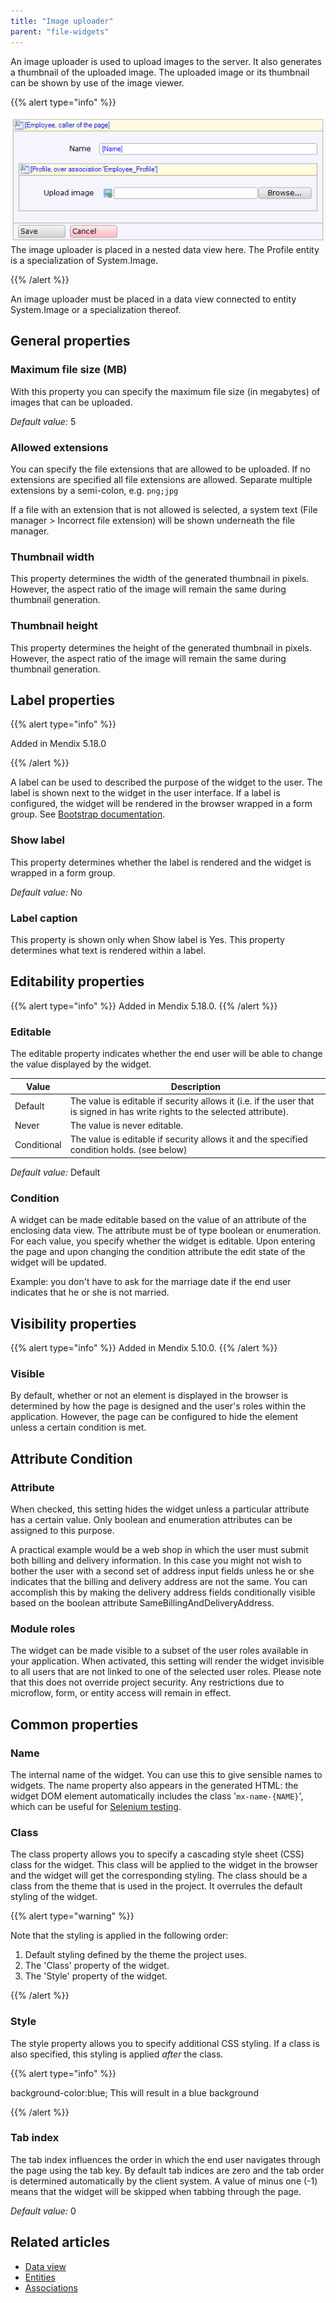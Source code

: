 ```yaml
---
title: "Image uploader"
parent: "file-widgets"
---
```



An image uploader is used to upload images to the server. It also generates a thumbnail of the uploaded image. The uploaded image or its thumbnail can be shown by use of the image viewer.

{{% alert type="info" %}}

![](attachments/4522271/14385232.png)
The image uploader is placed in a nested data view here. The Profile entity is a specialization of System.Image.

{{% /alert %}}

An image uploader must be placed in a data view connected to entity System.Image or a specialization thereof.

## General properties

### Maximum file size (MB)

With this property you can specify the maximum file size (in megabytes) of images that can be uploaded.

_Default value:_ 5

### Allowed extensions

You can specify the file extensions that are allowed to be uploaded. If no extensions are specified all file extensions are allowed. Separate multiple extensions by a semi-colon, e.g. `png;jpg`

If a file with an extension that is not allowed is selected, a system text (File manager > Incorrect file extension) will be shown underneath the file manager.

### Thumbnail width

This property determines the width of the generated thumbnail in pixels. However, the aspect ratio of the image will remain the same during thumbnail generation.

### Thumbnail height

This property determines the height of the generated thumbnail in pixels. However, the aspect ratio of the image will remain the same during thumbnail generation.

## Label properties

{{% alert type="info" %}}

Added in Mendix 5.18.0

{{% /alert %}}

A label can be used to described the purpose of the widget to the user. The label is shown next to the widget in the user interface. If a label is configured, the widget will be rendered in the browser wrapped in a form group. See [Bootstrap documentation](http://getbootstrap.com#forms).

### Show label

This property determines whether the label is rendered and the widget is wrapped in a form group.

_Default value:_ No

### Label caption

This property is shown only when Show label is Yes. This property determines what text is rendered within a label.

## Editability properties

{{% alert type="info" %}}
Added in Mendix 5.18.0.
{{% /alert %}}

### Editable

The editable property indicates whether the end user will be able to change the value displayed by the widget.

<table><thead><tr><th class="confluenceTh">Value</th><th class="confluenceTh">Description</th></tr></thead><tbody><tr><td class="confluenceTd">Default</td><td class="confluenceTd">The value is editable if security allows it (i.e. if the user that is signed in has write rights to the selected attribute).<br class="atl-forced-newline"></td></tr><tr><td class="confluenceTd">Never<br class="atl-forced-newline"></td><td class="confluenceTd">The value is never editable.<br class="atl-forced-newline"></td></tr><tr><td class="confluenceTd">Conditional<br class="atl-forced-newline"></td><td class="confluenceTd">The value is editable if security allows it and the specified condition holds. (see below)<br class="atl-forced-newline"></td></tr></tbody></table>

_Default value:_ Default

### Condition

A widget can be made editable based on the value of an attribute of the enclosing data view. The attribute must be of type boolean or enumeration. For each value, you specify whether the widget is editable. Upon entering the page and upon changing the condition attribute the edit state of the widget will be updated.

Example: you don't have to ask for the marriage date if the end user indicates that he or she is not married.

## Visibility properties

{{% alert type="info" %}}
Added in Mendix 5.10.0.
{{% /alert %}}

### Visible

By default, whether or not an element is displayed in the browser is determined by how the page is designed and the user's roles within the application. However, the page can be configured to hide the element unless a certain condition is met. 

## Attribute Condition

### Attribute

When checked, this setting hides the widget unless a particular attribute has a certain value. Only boolean and enumeration attributes can be assigned to this purpose.

A practical example would be a web shop in which the user must submit both billing and delivery information. In this case you might not wish to bother the user with a second set of address input fields unless he or she indicates that the billing and delivery address are not the same. You can accomplish this by making the delivery address fields conditionally visible based on the boolean attribute SameBillingAndDeliveryAddress.

### Module roles

The widget can be made visible to a subset of the user roles available in your application. When activated, this setting will render the widget invisible to all users that are not linked to one of the selected user roles. Please note that this does not override project security. Any restrictions due to microflow, form, or entity access will remain in effect.

## Common properties

### Name

The internal name of the widget. You can use this to give sensible names to widgets. The name property also appears in the generated HTML: the widget DOM element automatically includes the class '`mx-name-{NAME}`', which can be useful for [Selenium testing](/howto50/selenium-support).

### Class

The class property allows you to specify a cascading style sheet (CSS) class for the widget. This class will be applied to the widget in the browser and the widget will get the corresponding styling. The class should be a class from the theme that is used in the project. It overrules the default styling of the widget.

{{% alert type="warning" %}}

Note that the styling is applied in the following order:

1.  Default styling defined by the theme the project uses.
2.  The 'Class' property of the widget.
3.  The 'Style' property of the widget.

{{% /alert %}}

### Style

The style property allows you to specify additional CSS styling. If a class is also specified, this styling is applied _after_ the class.

{{% alert type="info" %}}

background-color:blue;
This will result in a blue background

{{% /alert %}}

### Tab index

The tab index influences the order in which the end user navigates through the page using the tab key. By default tab indices are zero and the tab order is determined automatically by the client system. A value of minus one (-1) means that the widget will be skipped when tabbing through the page.

_Default value:_ 0

## Related articles

*   [Data view](data-view)
*   [Entities](entities)
*   [Associations](associations)
